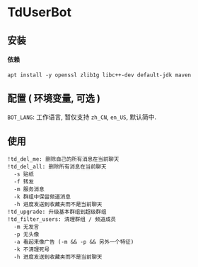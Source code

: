 # TdUserBot

## 安装

#### 依赖

```shell script
apt install -y openssl zlib1g libc++-dev default-jdk maven
```

## 配置 ( 环境变量, 可选 )

`BOT_LANG`: 工作语言, 暂仅支持 `zh_CN`, `en_US`, 默认简中.   

## 使用

```
!td_del_me: 删除自己的所有消息在当前聊天
!td_del_all: 删除所有消息在当前聊天
  -s 贴纸
  -f 转发
  -m 服务消息
  -k 群组中保留频道消息
  -h 进度发送到收藏夹而不是当前聊天
!td_upgrade: 升级基本群组到超级群组
!td_filter_users: 清理群组 / 频道成员
  -m 无发言
  -p 无头像
  -a 看起来像广告 (-m && -p && 另外一个特征)
  -k 不清理死号
  -h 进度发送到收藏夹而不是当前聊天
```